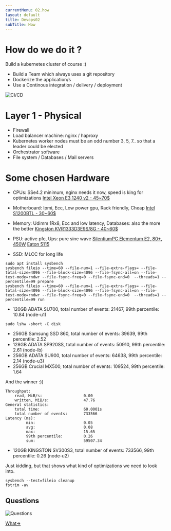 ```yaml
---
currentMenu: 02.how
layout: default
title: Devops02
subTitle: How
---
```


# How do we do it ?

Build a kubernetes cluster of course :)

- Build a Team which always uses a git repository
- Dockerize the application/s
- Use a Continous integration / delivery / deployment

![CI/CD](https://raw.githubusercontent.com/c4xp/Devops02/master/assets/cicd.jpg)

# Layer 1 - Physical

- Firewall
- Load balancer machine: nginx / haproxy
- Kubernetes worker nodes must be an odd number 3, 5, 7.. so that a leader could be elected
- Orchestrator software
- File system / Databases / Mail servers

# Some chosen Hardware

- CPUs: SSe4.2 minimum, nginx needs it now, speed is king for optimizations
[Intel Xeon E3 1240 v2 - 45~70$](https://ark.intel.com/content/www/us/en/ark/products/65730/intel-xeon-processor-e3-1240-v2-8m-cache-3-40-ghz.html)

- Motherboard: Ipmi, Ecc, Low power gpu, Rack friendly, Cheap
[Intel S1200BTL - 30~60$](https://ark.intel.com/content/www/us/en/ark/products/53557/intel-server-board-s1200btl.html)

- Memory: Udimm 1Rx8, Ecc and low latency, Databases: also the more the better
[Kingston KVR1333D3E9S/8G - 40~60$](https://ark.intel.com/content/www/us/en/ark/products/53557/intel-server-board-s1200btl.html)

- PSU: active pfc, Ups: pure sine wave
[SilentiumPC Elementum E2, 80+, 450W](https://www.pcgarage.ro/surse/SilentiumPC/elementum-e2-80-plus-450w/)
[Eaton 5115](http://powerquality.eaton.com/Products-services/Backup-Power-UPS/5115-eol.aspx)

- SSD: MLCC for long life

```
sudo apt install sysbench
sysbench fileio --time=60 --file-num=1 --file-extra-flags= --file-total-size=4096 --file-block-size=4096 --file-fsync-all=on --file-test-mode=rndwr --file-fsync-freq=0 --file-fsync-end=0  --threads=1 --percentile=99 prepare
sysbench fileio --time=60 --file-num=1 --file-extra-flags= --file-total-size=4096 --file-block-size=4096 --file-fsync-all=on --file-test-mode=rndwr --file-fsync-freq=0 --file-fsync-end=0  --threads=1 --percentile=99 run
```

- 120GB ADATA SU700, total number of events: 21467, 99th percentile: 10.84 (node-u1)

```
sudo lshw -short -C disk
```

- 256GB Samsung SSD 860, total number of events: 39639, 99th percentile: 2.52
- 128GB ADATA SP920SS, total number of events: 50910, 99th percentile: 2.61 (node-lb)
- 256GB ADATA SU900, total number of events: 64638, 99th percentile: 2.14 (node-u3)
- 256GB Crucial MX500, total number of events: 109524, 99th percentile: 1.64

And the winner :))

```
Throughput:
    read, MiB/s:                  0.00
    written, MiB/s:               47.76
General statistics:
    total time:                   60.0001s
    total number of events:       733566
Latency (ms):
         min:                     0.05
         avg:                     0.08
         max:                     15.65
         99th percentile:         0.26
         sum:                     59507.34
```

- 120GB KINGSTON SV300S3, total number of events: 733566, 99th percentile: 0.26 (node-u2)

Just kidding, but that shows what kind of optimizations we need to look into.

```
sysbench --test=fileio cleanup
fstrim -av
```

## Questions

![Questions](https://raw.githubusercontent.com/c4xp/Devops02/master/assets/questions.jpg)

[What→](03.what.md)